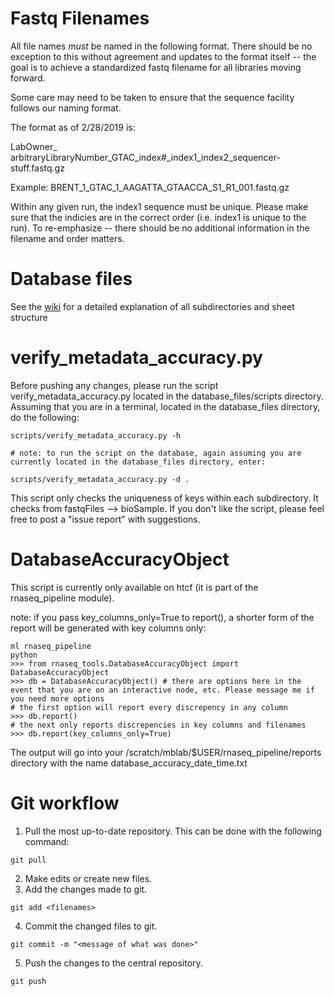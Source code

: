 # Fastq Filenames

All file names *must* be named in the following format. There should be no exception to this without agreement and updates to the format itself -- the goal is to achieve a standardized fastq filename for all libraries moving forward.

Some care may need to be taken to ensure that the sequence facility follows our naming format.

The format as of 2/28/2019 is: 

LabOwner_ arbitraryLibraryNumber_GTAC_index#_index1_index2_sequencer-stuff.fastq.gz

Example:
BRENT_1_GTAC_1_AAGATTA_GTAACCA_S1_R1_001.fastq.gz 

Within any given run, the index1 sequence must be unique. Please make sure that the indicies are in the correct order (i.e. index1 is unique to the run). To re-emphasize -- there should be no additional information in the filename and order matters.

# Database files

See the [wiki](https://github.com/BrentLab/database_files/wiki) for a detailed explanation of all subdirectories and sheet structure

# verify_metadata_accuracy.py

Before pushing any changes, please run the script verify_metadata_accuracy.py located in the database_files/scripts directory. Assuming that you are in a terminal, located in the database_files directory, do the following:

```
scripts/verify_metadata_accuracy.py -h

# note: to run the script on the database, again assuming you are currently located in the database_files directory, enter:

scripts/verify_metadata_accuracy.py -d .
```
This script only checks the uniqueness of keys within each subdirectory. It checks from fastqFiles --> bioSample. If you don't like the script, please feel free to post a "issue report" with suggestions.

# DatabaseAccuracyObject
This script is currently only available on htcf (it is part of the rnaseq_pipeline module).

note: if you pass key_columns_only=True to report(), a shorter form of the report will be generated with key columns only:

```
ml rnaseq_pipeline
python
>>> from rnaseq_tools.DatabaseAccuracyObject import DatabaseAccuracyObject
>>> db = DatabaseAccuracyObject() # there are options here in the event that you are on an interactive node, etc. Please message me if you need more options
# the first option will report every discrepency in any column
>>> db.report()
# the next only reports discrepencies in key columns and filenames
>>> db.report(key_columns_only=True)

```
The output will go into your /scratch/mblab/$USER/rnaseq_pipeline/reports directory with the name database_accuracy_date_time.txt

# Git workflow

1. Pull the most up-to-date repository. This can be done with the following command: 
```
git pull
```
2. Make edits or create new files.
3. Add the changes made to git.
```
git add <filenames>
```
4. Commit the changed files to git. 
```
git commit -m "<message of what was done>"
```
5. Push the changes to the central repository.
```
git push
```
